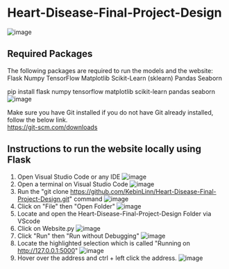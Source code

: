# Heart-Disease-Final-Project-Design
![image](https://github.com/KebinLinn/Heart-Disease-Final-Project-Design/assets/97716641/3a6eed4a-2f44-4e4c-915d-71b22d00fdd1)

## **Required Packages**
The following packages are required to run the models and the website:
Flask
Numpy
TensorFlow
Matplotlib
Scikit-Learn (sklearn)
Pandas
Seaborn

pip install flask numpy tensorflow matplotlib scikit-learn pandas seaborn
![image](https://github.com/KebinLinn/Diabetes/assets/97716641/5faba6b3-658d-4657-86e7-3341acb8136f)

Make sure you have Git installed if you do not have Git already installed, follow the below link.   
https://git-scm.com/downloads   

## **Instructions to run the website locally using Flask**
1. Open Visual Studio Code or any IDE
   ![image](https://github.com/KebinLinn/Diabetes/assets/97716641/19d88ffe-0a8d-4a05-97d7-86a9f325ee11)
2. Open a terminal on Visual Studio Code
   ![image](https://github.com/KebinLinn/Diabetes/assets/97716641/7e14d11c-c3c6-4b15-90f5-80313020da34)    
3. Run the "git clone https://github.com/KebinLinn/Heart-Disease-Final-Project-Design.git" command
   ![image](https://github.com/KebinLinn/Heart-Disease-Final-Project-Design/assets/97716641/36bb9e74-fd7b-4a7c-8abf-a19e59b7d4af)
4. Click on "File" then "Open Folder"
   ![image](https://github.com/KebinLinn/Diabetes/assets/97716641/1198daab-7c18-4400-abb0-2f2a20d00d21)
5. Locate and open the Heart-Disease-Final-Project-Design Folder via VScode    
6. Click on Website.py 
  ![image](https://github.com/KebinLinn/Heart-Disease-Final-Project-Design/assets/97716641/47fc3178-a593-4ffd-8919-e670a99d3d6d)
7. Click "Run" then "Run without Debugging"
  ![image](https://github.com/KebinLinn/Heart-Disease-Final-Project-Design/assets/97716641/a75b0458-41a8-46c1-b77e-c469290bf4b0)
8. Locate the highlighted selection which is called "Running on http://127.0.0.1:5000"
   ![image](https://github.com/KebinLinn/Diabetes/assets/97716641/aac51dbe-38f1-4e8b-969f-996ab4bfeb81)
9. Hover over the address and ctrl + left click the address.
   ![image](https://github.com/KebinLinn/Diabetes/assets/97716641/d7321149-a2b5-474b-95d9-d5c367c29b5c)

